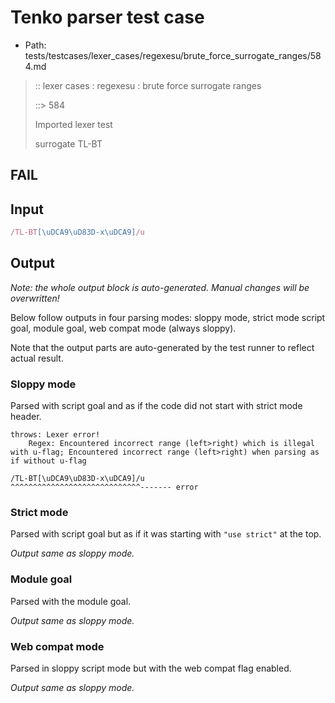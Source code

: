 # Tenko parser test case

- Path: tests/testcases/lexer_cases/regexesu/brute_force_surrogate_ranges/584.md

> :: lexer cases : regexesu : brute force surrogate ranges
>
> ::> 584
>
> Imported lexer test
>
> surrogate TL-BT

## FAIL

## Input

`````js
/TL-BT[\uDCA9\uD83D-x\uDCA9]/u
`````

## Output

_Note: the whole output block is auto-generated. Manual changes will be overwritten!_

Below follow outputs in four parsing modes: sloppy mode, strict mode script goal, module goal, web compat mode (always sloppy).

Note that the output parts are auto-generated by the test runner to reflect actual result.

### Sloppy mode

Parsed with script goal and as if the code did not start with strict mode header.

`````
throws: Lexer error!
    Regex: Encountered incorrect range (left>right) which is illegal with u-flag; Encountered incorrect range (left>right) when parsing as if without u-flag

/TL-BT[\uDCA9\uD83D-x\uDCA9]/u
^^^^^^^^^^^^^^^^^^^^^^^^^^^^^------- error
`````

### Strict mode

Parsed with script goal but as if it was starting with `"use strict"` at the top.

_Output same as sloppy mode._

### Module goal

Parsed with the module goal.

_Output same as sloppy mode._

### Web compat mode

Parsed in sloppy script mode but with the web compat flag enabled.

_Output same as sloppy mode._
